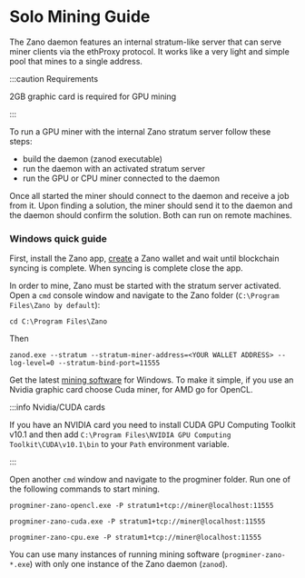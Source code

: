 # Solo Mining Guide

The Zano daemon features an internal stratum-like server that can serve miner clients via the ethProxy protocol. It works like a very light and simple pool that mines to a single address.

:::caution Requirements

2GB graphic card is required for GPU mining

:::

To run a GPU miner with the internal Zano stratum server follow these steps:

- build the daemon (zanod executable)
- run the daemon with an activated stratum server
- run the GPU or CPU miner connected to the daemon

Once all started the miner should connect to the daemon and receive a job from it. Upon finding a solution, the miner should send it to the daemon and the daemon should confirm the solution. Both can run on remote machines.

### Windows quick guide

First, install the Zano app, [create](https://docs.zano.org/docs/getting-started-1) a Zano wallet and wait until blockchain syncing is complete. When syncing is complete close the app.

In order to mine, Zano must be started with the stratum server activated. Open a `cmd` console window and navigate to the Zano folder (`C:\Program Files\Zano by default`):

```text
cd C:\Program Files\Zano
```

Then

```
zanod.exe --stratum --stratum-miner-address=<YOUR WALLET ADDRESS> --log-level=0 --stratum-bind-port=11555
```

Get the latest [mining software](https://zano.org/downloads) for Windows. To make it simple, if you use an Nvidia graphic card choose Cuda miner, for AMD go for OpenCL.

:::info Nvidia/CUDA cards

If you have an NVIDIA card you need to install CUDA GPU Computing Toolkit v10.1 and then add `C:\Program Files\NVIDIA GPU Computing Toolkit\CUDA\v10.1\bin` to your `Path` environment variable.

:::

Open another `cmd` window and navigate to the progminer folder. Run one of the following commands to start mining.

```
progminer-zano-opencl.exe -P stratum1+tcp://miner@localhost:11555

progminer-zano-cuda.exe -P stratum1+tcp://miner@localhost:11555

progminer-zano-cpu.exe -P stratum1+tcp://miner@localhost:11555
```

You can use many instances of running mining software (`progminer-zano-*.exe`) with only one instance of the Zano daemon (`zanod`).
